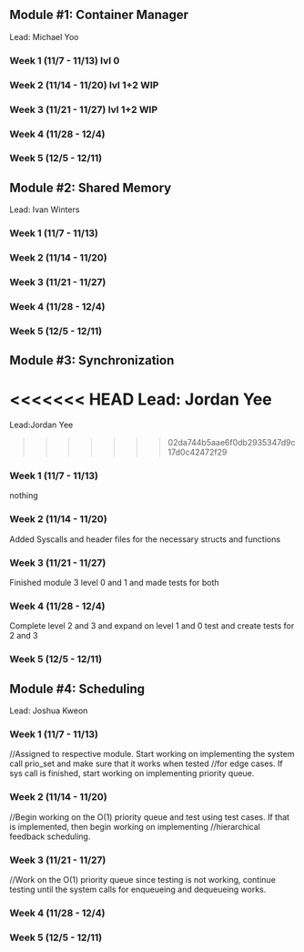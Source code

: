 ## Module #1: Container Manager
Lead: Michael Yoo
### Week 1 (11/7 - 11/13) lvl 0
### Week 2 (11/14 - 11/20) lvl 1+2 WIP
### Week 3 (11/21 - 11/27) lvl 1+2 WIP
### Week 4 (11/28 - 12/4)
### Week 5 (12/5 - 12/11)

## Module #2: Shared Memory
Lead: Ivan Winters
### Week 1 (11/7 - 11/13)
### Week 2 (11/14 - 11/20)
### Week 3 (11/21 - 11/27)
### Week 4 (11/28 - 12/4)
### Week 5 (12/5 - 12/11)

## Module #3: Synchronization
<<<<<<< HEAD
Lead: Jordan Yee
=======
Lead:Jordan Yee
>>>>>>> 02da744b5aae6f0db2935347d9c17d0c42472f29
### Week 1 (11/7 - 11/13)
nothing
### Week 2 (11/14 - 11/20)
Added Syscalls and header files for the necessary structs and functions
### Week 3 (11/21 - 11/27)
Finished module 3 level 0 and 1 and made tests for both
### Week 4 (11/28 - 12/4)
Complete level 2 and 3 and expand on level 1 and 0 test and create tests for 2 and 3
### Week 5 (12/5 - 12/11)

## Module #4: Scheduling
Lead: Joshua Kweon
### Week 1 (11/7 - 11/13)
//Assigned to respective module. Start working on implementing the system call prio_set and make sure that it works when tested 
//for edge cases. If sys call is finished, start working on implementing priority queue.
### Week 2 (11/14 - 11/20)
//Begin working on the O(1) priority queue and test using test cases. If that is implemented, then begin working on implementing 
//hierarchical feedback scheduling.
### Week 3 (11/21 - 11/27)
//Work on the O(1) priority queue since testing is not working, continue testing until the system calls for enqueueing and dequeueing works. 
### Week 4 (11/28 - 12/4)

### Week 5 (12/5 - 12/11)
